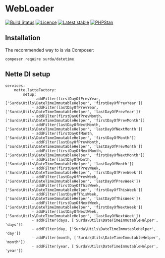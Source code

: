 # WebLoader

[![Build Status](https://travis-ci.org/surda/webloader.svg?branch=master)](https://travis-ci.org/surda/webloader)
[![Licence](https://img.shields.io/packagist/l/surda/webloader.svg?style=flat-square)](https://packagist.org/packages/surda/webloader)
[![Latest stable](https://img.shields.io/packagist/v/surda/webloader.svg?style=flat-square)](https://packagist.org/packages/surda/webloader)
[![PHPStan](https://img.shields.io/badge/PHPStan-enabled-brightgreen.svg?style=flat)](https://github.com/phpstan/phpstan)

## Installation

The recommended way to is via Composer:

```
composer require surda/datetime
```

## Nette DI setup

```neon
services:
	nette.latteFactory:
		setup:
			- addFilter(firstDayOfPrevYear, ['Surda\Utils\DateTimeImmutableHelper', 'firstDayOfPrevYear'])
			- addFilter(lastDayOfPrevYear, ['Surda\Utils\DateTimeImmutableHelper', 'lastDayOfPrevYear'])
			- addFilter(firstDayOfPrevMonth, ['Surda\Utils\DateTimeImmutableHelper', 'firstDayOfPrevMonth'])
			- addFilter(lastDayOfNextMonth, ['Surda\Utils\DateTimeImmutableHelper', 'lastDayOfNextMonth'])
			- addFilter(firstDayOfMonth, ['Surda\Utils\DateTimeImmutableHelper', 'firstDayOfMonth'])
			- addFilter(lastDayOfPrevMonth, ['Surda\Utils\DateTimeImmutableHelper', 'lastDayOfPrevMonth'])
			- addFilter(firstDayOfNextMonth, ['Surda\Utils\DateTimeImmutableHelper', 'firstDayOfNextMonth'])
			- addFilter(lastDayOfMonth, ['Surda\Utils\DateTimeImmutableHelper', 'lastDayOfMonth'])
			- addFilter(firstDayOfPrevWeek, ['Surda\Utils\DateTimeImmutableHelper', 'firstDayOfPrevWeek'])
			- addFilter(lastDayOfPrevWeek, ['Surda\Utils\DateTimeImmutableHelper', 'lastDayOfPrevWeek'])
			- addFilter(firstDayOfThisWeek, ['Surda\Utils\DateTimeImmutableHelper', 'firstDayOfThisWeek'])
			- addFilter(lastDayOfThisWeek, ['Surda\Utils\DateTimeImmutableHelper', 'lastDayOfThisWeek'])
			- addFilter(firstDayOfNextWeek, ['Surda\Utils\DateTimeImmutableHelper', 'firstDayOfNextWeek'])
			- addFilter(lastDayOfNextWeek, ['Surda\Utils\DateTimeImmutableHelper', 'lastDayOfNextWeek'])			
			- addFilter(days, ['Surda\Utils\DateTimeImmutableHelper', 'days'])
			- addFilter(day, ['Surda\Utils\DateTimeImmutableHelper', 'day'])
			- addFilter(month, ['Surda\Utils\DateTimeImmutableHelper', 'month'])
			- addFilter(year, ['Surda\Utils\DateTimeImmutableHelper', 'year'])
```
